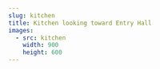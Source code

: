 ```yaml
---
slug: kitchen
title: Kitchen looking toward Entry Hall
images:
  - src: kitchen
    width: 900
    height: 600
---
```



